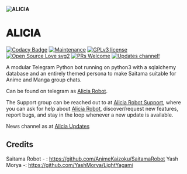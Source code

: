 ![𝐀𝐋𝐈𝐂𝐈𝐀](https://telegra.ph/file/2db636b075b8d25748097.jpg)
# 𝐀𝐋𝐈𝐂𝐈𝐀 
[![Codacy Badge](https://api.codacy.com/project/badge/Grade/6141417ceaf84545bab6bd671503df51)](https://app.codacy.com/gh/H1M4N5HU0P/AliciaRobot?utm_source=github.com&utm_medium=referral&utm_content=H1M4N5HU0P/AliciaRobot&utm_campaign=Badge_Grade_Settings)  [![Maintenance](https://img.shields.io/badge/Maintained%3F-yes-green.svg)](https://github.com/H1M4N5HU0P/AliciaRobot/graphs/commit-activity) [![GPLv3 license](https://img.shields.io/badge/License-GPLv3-blue.svg)](https://perso.crans.org/besson/LICENSE.html) [![Open Source Love svg2](https://badges.frapsoft.com/os/v2/open-source.svg?v=103)](https://github.com/ellerbrock/open-source-badges/) [![PRs Welcome](https://img.shields.io/badge/PRs-welcome-brightgreen.svg?style=flat-square)](https://makeapullrequest.com) [![Updates channel!](https://img.shields.io/badge/Join%20Channel-!-red)](https://t.me/MafiaBot_Support)


A modular Telegram Python bot running on python3 with a sqlalchemy database and an entirely themed persona to make Saitama suitable for Anime and Manga group chats. 

Can be found on telegram as [Alicia Robot](https://t.me/AliciaGroup_bot).

The Support group can be reached out to at [Alicia Robot Support](https://t.me/MafiaBot_Support), where you can ask for help about [Alicia Robot](https://t.me/AliciaGroup_bot), discover/request new features, report bugs, and stay in the loop whenever a new update is available. 

News channel as at [Alicia Updates](https://t.me/MafiaBot_Support) 


## Credits
Saitama Robot - : https://github.com/AnimeKaizoku/SaitamaRobot
Yash Morya -: https://github.com/YashMorya/LightYagami
